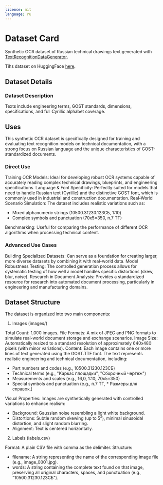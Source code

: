 ```yaml
---
license: mit
language: ru
---
```

# Dataset Card

<!-- Provide a quick summary of the dataset. -->

Synthetic OCR dataset of Russian technical drawings text generated with [TextRecognitionDataGenerator](https://github.com/Belval/TextRecognitionDataGenerator).

Tihs dataset on HuggingFace [here](https://huggingface.co/datasets/Mkz-Prog/gost-ru-technical-ocr-dataset).

## Dataset Details

### Dataset Description

<!-- Provide a longer summary of what this dataset is. -->

Texts include engineering terms, GOST standards, dimensions, specifications, and full Cyrillic alphabet coverage.

## Uses

<!-- Address questions around how the dataset is intended to be used. -->

This synthetic OCR dataset is specifically designed for training and evaluating text recognition models on technical documentation, with a strong focus on Russian language and the unique characteristics of GOST-standardized documents. 

### Direct Use 

Training OCR Models: Ideal for developing robust OCR systems capable of accurately reading complex technical drawings, blueprints, and engineering specifications.
Language & Font Specificity: Perfectly suited for models that need to handle Russian text (Cyrillic) and the distinctive GOST font, which is commonly used in industrial and construction documentation.
Real-World Scenario Simulation: The dataset includes realistic variations such as:
- Mixed alphanumeric strings (10500.31230.123СБ, 1:10)
- Complex symbols and punctuation (70x5=350, п.7 TT)
     
Benchmarking: Useful for comparing the performance of different OCR algorithms when processing technical content.
     

### Advanced Use Cases 

Building Specialized Datasets: Can serve as a foundation for creating larger, more diverse datasets by combining it with real-world data.
Model Robustness Testing: The controlled generation process allows for systematic testing of how well a model handles specific distortions (skew, blur, noise).
Research in Document Analysis: Provides a standardized resource for research into automated document processing, particularly in engineering and manufacturing domains.

## Dataset Structure 

The dataset is organized into two main components: 
1. Images (images/) 

Total Count: 1,000 images.
File Formats: A mix of JPEG and PNG formats to simulate real-world document storage and exchange scenarios.
Image Size: Automatically resized to a standard resolution of approximately 640x480 pixels (with minor variations).
Content: Each image contains one or more lines of text generated using the GOST.TTF font. The text represents realistic engineering and technical documentation, including:
- Part numbers and codes (e.g., 10500.31230.123СБ)
- Technical terms (e.g., "Каркас площадки", "Сборочный чертеж")
- Measurements and scales (e.g., 16,0, 1:10, 70x5=350)
- Special symbols and punctuation (e.g., п.7 TT, * Размеры для справок.)
     
Visual Properties: Images are synthetically generated with controlled variations to enhance realism:
- Background: Gaussian noise resembling a light white background.
- Distortions: Subtle random skewing (up to 5°), minimal sinusoidal distortion, and slight random blurring.
- Alignment: Text is centered horizontally.
         
     

2. Labels (labels.csv) 

Format: A plain CSV file with comma as the delimiter.
Structure:
- filename: A string representing the name of the corresponding image file (e.g., image_0001.jpg).
- words: A string containing the complete text found on that image, preserving all original characters, spaces, and punctuation (e.g., "10500.31230.123СБ").
